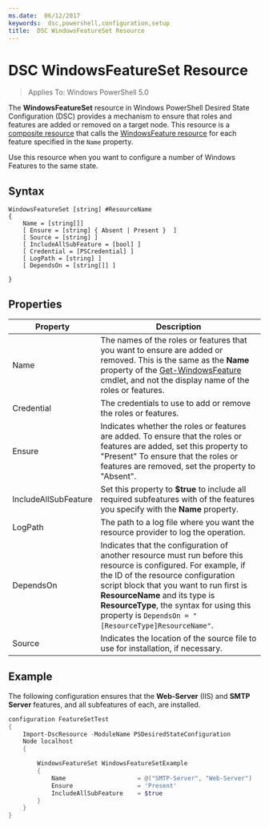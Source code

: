 ```yaml
---
ms.date:  06/12/2017
keywords:  dsc,powershell,configuration,setup
title:  DSC WindowsFeatureSet Resource
---
```


# DSC WindowsFeatureSet Resource

> Applies To: Windows PowerShell 5.0

The **WindowsFeatureSet** resource in Windows PowerShell Desired State Configuration (DSC) provides a mechanism to ensure that roles and features are added or removed on a target node.
This resource is a [composite resource](../../../resources/authoringResourceComposite.md) that calls the [WindowsFeature resource](windowsfeatureResource.md) for each feature specified in the `Name` property.

Use this resource when you want to configure a number of Windows Features to the same state.

## Syntax

```
WindowsFeatureSet [string] #ResourceName
{
    Name = [string[]]
    [ Ensure = [string] { Absent | Present }  ]
    [ Source = [string] ]
    [ IncludeAllSubFeature = [bool] ]
    [ Credential = [PSCredential] ]
    [ LogPath = [string] ]
    [ DependsOn = [string[]] ]

}
```

## Properties

|  Property  |  Description   |
|---|---|
| Name| The names of the roles or features that you want to ensure are added or removed. This is the same as the **Name** property of the [Get-WindowsFeature](https://technet.microsoft.com/library/jj205469.aspx) cmdlet, and not the display name of the roles or features.|
| Credential| The credentials to use to add or remove the roles or features.|
| Ensure| Indicates whether the roles or features are added. To ensure that the roles or features are added, set this property to "Present" To ensure that the roles or features are removed, set the property to "Absent".|
| IncludeAllSubFeature| Set this property to **$true** to include all required subfeatures with of the features you specify with the **Name** property.|
| LogPath| The path to a log file where you want the resource provider to log the operation.|
| DependsOn| Indicates that the configuration of another resource must run before this resource is configured. For example, if the ID of the resource configuration script block that you want to run first is __ResourceName__ and its type is __ResourceType__, the syntax for using this property is `DependsOn = "[ResourceType]ResourceName"`.|
| Source| Indicates the location of the source file to use for installation, if necessary.|

## Example

The following configuration ensures that the **Web-Server** (IIS) and **SMTP Server** features, and all subfeatures of each, are installed.

```powershell
configuration FeatureSetTest
{
    Import-DscResource -ModuleName PSDesiredStateConfiguration
    Node localhost
    {

        WindowsFeatureSet WindowsFeatureSetExample
        {
            Name                    = @("SMTP-Server", "Web-Server")
            Ensure                  = 'Present'
            IncludeAllSubFeature    = $true
        }
    }
}
```

